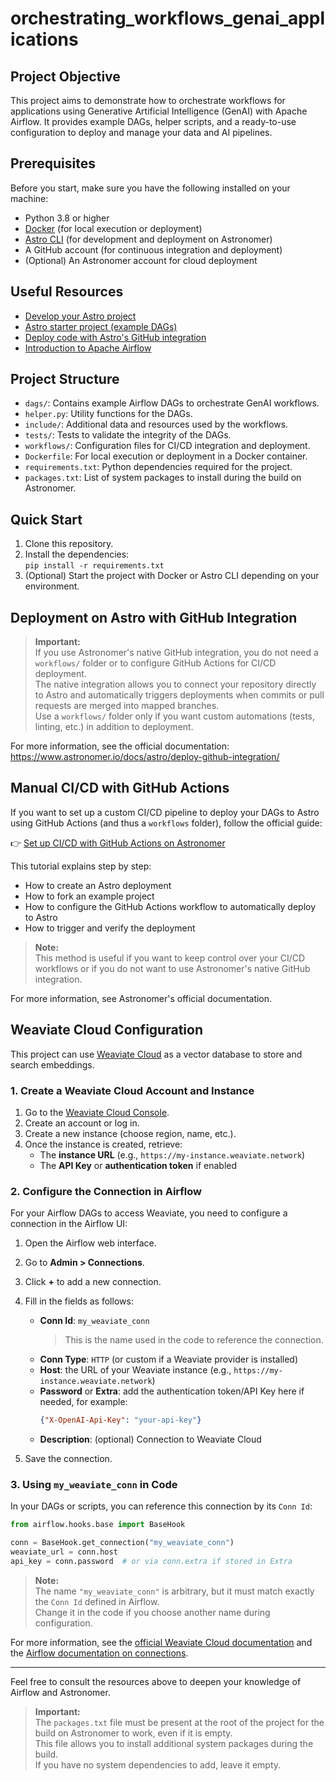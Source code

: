 # orchestrating_workflows_genai_applications

## Project Objective

This project aims to demonstrate how to orchestrate workflows for applications using Generative Artificial Intelligence (GenAI) with Apache Airflow. It provides example DAGs, helper scripts, and a ready-to-use configuration to deploy and manage your data and AI pipelines.

## Prerequisites

Before you start, make sure you have the following installed on your machine:

- Python 3.8 or higher
- [Docker](https://www.docker.com/) (for local execution or deployment)
- [Astro CLI](https://www.astronomer.io/docs/astro/cli/develop-project) (for development and deployment on Astronomer)
- A GitHub account (for continuous integration and deployment)
- (Optional) An Astronomer account for cloud deployment

## Useful Resources

- [Develop your Astro project](https://www.astronomer.io/docs/astro/cli/develop-project)
- [Astro starter project (example DAGs)](https://github.com/astronomer/astro-example-dags)
- [Deploy code with Astro's GitHub integration](https://www.astronomer.io/docs/astro/deploy-github-integration)
- [Introduction to Apache Airflow](https://blog.stephane-robert.info/docs/services/scheduling/apache-airflow/)

## Project Structure

- `dags/`: Contains example Airflow DAGs to orchestrate GenAI workflows.
- `helper.py`: Utility functions for the DAGs.
- `include/`: Additional data and resources used by the workflows.
- `tests/`: Tests to validate the integrity of the DAGs.
- `workflows/`: Configuration files for CI/CD integration and deployment.
- `Dockerfile`: For local execution or deployment in a Docker container.
- `requirements.txt`: Python dependencies required for the project.
- `packages.txt`: List of system packages to install during the build on Astronomer.

## Quick Start

1. Clone this repository.
2. Install the dependencies:  
   `pip install -r requirements.txt`
3. (Optional) Start the project with Docker or Astro CLI depending on your environment.

## Deployment on Astro with GitHub Integration

> **Important:**  
> If you use Astronomer's native GitHub integration, you do not need a `workflows/` folder or to configure GitHub Actions for CI/CD deployment.  
> The native integration allows you to connect your repository directly to Astro and automatically triggers deployments when commits or pull requests are merged into mapped branches.  
> Use a `workflows/` folder only if you want custom automations (tests, linting, etc.) in addition to deployment.

For more information, see the official documentation:  
https://www.astronomer.io/docs/astro/deploy-github-integration/

## Manual CI/CD with GitHub Actions

If you want to set up a custom CI/CD pipeline to deploy your DAGs to Astro using GitHub Actions (and thus a `workflows` folder), follow the official guide:

👉 [Set up CI/CD with GitHub Actions on Astronomer](https://www.astronomer.io/docs/astro/first-dag-github-actions/)

This tutorial explains step by step:
- How to create an Astro deployment
- How to fork an example project
- How to configure the GitHub Actions workflow to automatically deploy to Astro
- How to trigger and verify the deployment

> **Note:**  
> This method is useful if you want to keep control over your CI/CD workflows or if you do not want to use Astronomer's native GitHub integration.

For more information, see Astronomer's official documentation.

## Weaviate Cloud Configuration

This project can use [Weaviate Cloud](https://weaviate.io/developers/weaviate/cloud) as a vector database to store and search embeddings.

### 1. Create a Weaviate Cloud Account and Instance

1. Go to the [Weaviate Cloud Console](https://console.weaviate.cloud/).
2. Create an account or log in.
3. Create a new instance (choose region, name, etc.).
4. Once the instance is created, retrieve:
   - The **instance URL** (e.g., `https://my-instance.weaviate.network`)
   - The **API Key** or **authentication token** if enabled

### 2. Configure the Connection in Airflow

For your Airflow DAGs to access Weaviate, you need to configure a connection in the Airflow UI:

1. Open the Airflow web interface.
2. Go to **Admin > Connections**.
3. Click **+** to add a new connection.
4. Fill in the fields as follows:
   - **Conn Id**: `my_weaviate_conn`  
     > This is the name used in the code to reference the connection.
   - **Conn Type**: `HTTP` (or custom if a Weaviate provider is installed)
   - **Host**: the URL of your Weaviate instance (e.g., `https://my-instance.weaviate.network`)
   - **Password** or **Extra**: add the authentication token/API Key here if needed, for example:
     ```json
     {"X-OpenAI-Api-Key": "your-api-key"}
     ```
   - **Description**: (optional) Connection to Weaviate Cloud

5. Save the connection.

### 3. Using `my_weaviate_conn` in Code

In your DAGs or scripts, you can reference this connection by its `Conn Id`:

```python
from airflow.hooks.base import BaseHook

conn = BaseHook.get_connection("my_weaviate_conn")
weaviate_url = conn.host
api_key = conn.password  # or via conn.extra if stored in Extra
```

> **Note:**  
> The name `"my_weaviate_conn"` is arbitrary, but it must match exactly the `Conn Id` defined in Airflow.  
> Change it in the code if you choose another name during configuration.

For more information, see the [official Weaviate Cloud documentation](https://weaviate.io/developers/weaviate/cloud) and the [Airflow documentation on connections](https://airflow.apache.org/docs/apache-airflow/stable/howto/connection/index.html).

---

Feel free to consult the resources above to deepen your knowledge of Airflow and Astronomer.

> **Important:**  
> The `packages.txt` file must be present at the root of the project for the build on Astronomer to work, even if it is empty.  
> This file allows you to install additional system packages during the build.  
> If you have no system dependencies to add, leave it empty. 